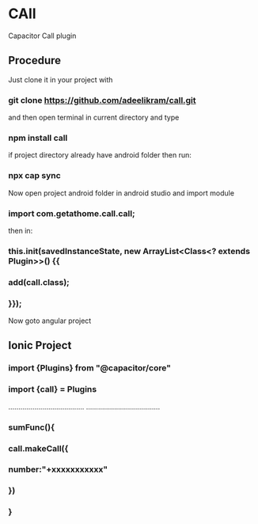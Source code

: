# CAll
Capacitor Call plugin

## Procedure

Just clone it in your project with

### git clone https://github.com/adeelikram/call.git

and then open terminal in current directory and type

### npm install call 

if project directory already have android folder then 
run:

### npx cap sync

Now open project android folder in android studio 
and import module 

### import com.getathome.call.call;

then in:

### this.init(savedInstanceState, new ArrayList<Class<? extends Plugin>>() {{      
###   add(call.class);    
### }});

Now goto angular project

## Ionic Project

### import {Plugins} from "@capacitor/core"
### import {call} = Plugins
   ......................................
   .....................................

### sumFunc(){
###    call.makeCall({
###       number:"+xxxxxxxxxxx"       
###     })
###  }








